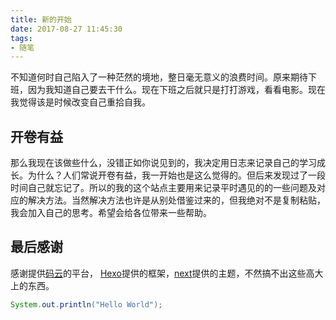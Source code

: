 ```yaml
---
title: 新的开始
date: 2017-08-27 11:45:30
tags:
- 随笔
---
```

不知道何时自己陷入了一种茫然的境地，整日毫无意义的浪费时间。原来期待下班，因为我知道自己要去干什么。现在下班之后就只是打打游戏，看看电影。现在我觉得该是时候改变自己重拾自我。
<!-- more -->
## 开卷有益

那么我现在该做些什么，没错正如你说见到的，我决定用日志来记录自己的学习成长。为什么？人们常说开卷有益，我一开始也是这么觉得的。但后来发现过了一段时间自己就忘记了。所以的我的这个站点主要用来记录平时遇见的的一些问题及对应的解决方法。当然解决方法也许是从别处借鉴过来的，但我绝对不是复制粘贴，我会加入自己的思考。希望会给各位带来一些帮助。

## 最后感谢

感谢提供[码云](https://git.oschina.net/)的平台， [Hexo](https://hexo.io/zh-cn/)提供的框架，[next](http://theme-next.iissnan.com/)提供的主题，不然搞不出这些高大上的东西。

```java
System.out.println("Hello World");
```